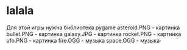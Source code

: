 # lalala
Для этой игры нужна библиотека pygame
asteroid.PNG - картинка
bullet.PNG - картинка
galaxy.JPG - картинка
rocket.PNG - картинка
ufo.PNG - картинка
fire.OGG - музыка
space.OGG - музыка
